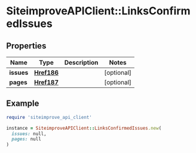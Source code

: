 # SiteimproveAPIClient::LinksConfirmedIssues

## Properties

| Name | Type | Description | Notes |
| ---- | ---- | ----------- | ----- |
| **issues** | [**Href186**](Href186.md) |  | [optional] |
| **pages** | [**Href187**](Href187.md) |  | [optional] |

## Example

```ruby
require 'siteimprove_api_client'

instance = SiteimproveAPIClient::LinksConfirmedIssues.new(
  issues: null,
  pages: null
)
```

